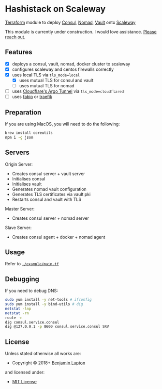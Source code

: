 # Hashistack on Scaleway

[Terraform](https://www.terraform.io) module to deploy [Consul](https://www.consul.io), [Nomad](https://www.nomadproject.io), [Vault](https://www.vaultproject.io) onto [Scaleway](https://www.scaleway.com)

This module is currently under construction. I would love assistance. [Please reach out.](https://balupton.com/meet)

## Features

- [x] deploys a consul, vault, nomad, docker cluster to scaleway
- [x] configures scaleway and centos firewalls correctly
- [x] uses local TLS via `tls_mode=local`
    - [x] uses mutual TLS for consul and vault
    - [ ] uses mutual TLS for nomad
- [ ] uses [Cloudflare's Argo Tunnel](https://www.cloudflare.com/products/argo-tunnel/) via `tls_mode=cloudflared`
- [ ] uses [fabio](https://github.com/fabiolb/fabio) or [traefik](https://github.com/containous/traefik)

## Preparation

If you are using MacOS, you will need to do the following:

``` bash
brew install coreutils
npm i -g json
```

## Servers

Origin Server:

- Creates consul server + vault server
- Initialises consul
- Initialises vault
- Generates nomad vault configuration
- Generates TLS certificates via vault pki
- Restarts consul and vault with TLS

Master Server:

- Creates consul server + nomad server

Slave Server:

- Creates consul agent + docker + nomad agent


## Usage

Refer to [`./example/main.tf`](https://github.com/bevry/terraform-scaleway-hashistack/blob/master/example/main.tf)


## Debugging

If you need to debug DNS:

``` bash
sudo yum install -y net-tools # ifconfig
sudo yum install -y bind-utils # dig
netstat -lnp
netstat -rn
route -n
dig consul.service.consul
dig @127.0.0.1 -p 8600 consul.service.consul SRV
```

<!-- LICENSE/ -->

## License

Unless stated otherwise all works are:

- Copyright &copy; 2018+ [Benjamin Lupton](https://balupton.com)

and licensed under:

- [MIT License](http://spdx.org/licenses/MIT.html)

<!-- /LICENSE -->
